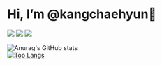 # Hi, I’m @kangchaehyun👋


<img src="https://img.shields.io/badge/html5-%23E34F26.svg?&style=for-the-badge&logo=html5&logoColor=white" />
 <img src="https://img.shields.io/badge/javascript-%23F7DF1E.svg?&style=for-the-badge&logo=javascript&logoColor=black" />
  <img src="https://img.shields.io/badge/css3-%231572B6.svg?&style=for-the-badge&logo=css3&logoColor=white" />

![Anurag's GitHub stats](https://github-readme-stats.vercel.app/api?username=kangchaehyun&show_icons=true&theme=radical)
<br />
[![Top Langs](https://github-readme-stats.vercel.app/api/top-langs/?username=kangchaehyun&layout=compact)](https://github.com/delay-100/github-readme-stats)

<!---
kangchaehyun/kangchaehyun is a ✨ special ✨ repository because its `README.md` (this file) appears on your GitHub profile.
You can click the Preview link to take a look at your changes.
--->
